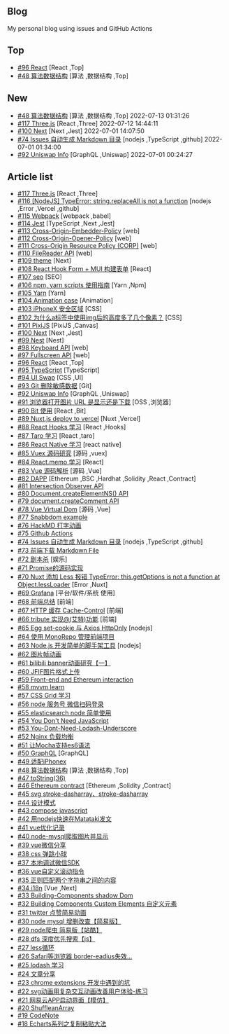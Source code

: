 ## Blog
My personal blog using issues and GitHub Actions

## Top
- [#96 React](https://github.com/xiaotiandada/blog/issues/96) [React ,Top]
- [#48 算法数据结构](https://github.com/xiaotiandada/blog/issues/48) [算法 ,数据结构 ,Top]

## New
- [#48 算法数据结构](https://github.com/xiaotiandada/blog/issues/48) [算法 ,数据结构 ,Top] 2022-07-13 01:31:26
- [#117 Three.js](https://github.com/xiaotiandada/blog/issues/117) [React ,Three] 2022-07-12 14:44:11
- [#100 Next](https://github.com/xiaotiandada/blog/issues/100) [Next ,Jest] 2022-07-01 14:07:50
- [#74 Issues 自动生成 Markdown 目录](https://github.com/xiaotiandada/blog/issues/74) [nodejs ,TypeScript ,github] 2022-07-01 01:34:00
- [#92 Uniswap Info](https://github.com/xiaotiandada/blog/issues/92) [GraphQL ,Uniswap] 2022-07-01 00:24:27

## Article list
- [#117 Three.js](https://github.com/xiaotiandada/blog/issues/117) [React ,Three]
- [#116 [NodeJS] TypeError: string.replaceAll is not a function](https://github.com/xiaotiandada/blog/issues/116) [nodejs ,Error ,Vercel ,github]
- [#115 Webpack](https://github.com/xiaotiandada/blog/issues/115) [webpack ,babel]
- [#114 Jest](https://github.com/xiaotiandada/blog/issues/114) [TypeScript ,Next ,Jest]
- [#113 Cross-Origin-Embedder-Policy](https://github.com/xiaotiandada/blog/issues/113) [web]
- [#112 Cross-Origin-Opener-Policy](https://github.com/xiaotiandada/blog/issues/112) [web]
- [#111 Cross-Origin Resource Policy (CORP)](https://github.com/xiaotiandada/blog/issues/111) [web]
- [#110 FileReader API](https://github.com/xiaotiandada/blog/issues/110) [web]
- [#109 theme](https://github.com/xiaotiandada/blog/issues/109) [Next]
- [#108 React Hook Form + MUI 构建表单](https://github.com/xiaotiandada/blog/issues/108) [React]
- [#107 seo](https://github.com/xiaotiandada/blog/issues/107) [SEO]
- [#106 npm, yarn scripts 使用指南](https://github.com/xiaotiandada/blog/issues/106) [Yarn ,Npm]
- [#105 Yarn](https://github.com/xiaotiandada/blog/issues/105) [Yarn]
- [#104 Animation case](https://github.com/xiaotiandada/blog/issues/104) [Animation]
- [#103 iPhoneX 安全区域](https://github.com/xiaotiandada/blog/issues/103) [CSS]
- [#102 为什么a标签中使用img后的高度多了几个像素？](https://github.com/xiaotiandada/blog/issues/102) [CSS]
- [#101 PixiJS](https://github.com/xiaotiandada/blog/issues/101) [PixiJS ,Canvas]
- [#100 Next](https://github.com/xiaotiandada/blog/issues/100) [Next ,Jest]
- [#99 Nest](https://github.com/xiaotiandada/blog/issues/99) [Nest]
- [#98 Keyboard API](https://github.com/xiaotiandada/blog/issues/98) [web]
- [#97 Fullscreen API](https://github.com/xiaotiandada/blog/issues/97) [web]
- [#96 React](https://github.com/xiaotiandada/blog/issues/96) [React ,Top]
- [#95 TypeScript](https://github.com/xiaotiandada/blog/issues/95) [TypeScript]
- [#94 UI Swap](https://github.com/xiaotiandada/blog/issues/94) [CSS ,UI]
- [#93 Git 删除敏感数据](https://github.com/xiaotiandada/blog/issues/93) [Git]
- [#92 Uniswap Info](https://github.com/xiaotiandada/blog/issues/92) [GraphQL ,Uniswap]
- [#91 浏览器打开图片 URL 是显示还是下载](https://github.com/xiaotiandada/blog/issues/91) [OSS ,浏览器]
- [#90 Bit 使用](https://github.com/xiaotiandada/blog/issues/90) [React ,Bit]
- [#89 Nuxt.js deploy to vercel](https://github.com/xiaotiandada/blog/issues/89) [Nuxt ,Vercel]
- [#88 React Hooks 学习](https://github.com/xiaotiandada/blog/issues/88) [React ,Hooks]
- [#87 Taro 学习](https://github.com/xiaotiandada/blog/issues/87) [React ,taro]
- [#86 React Native 学习](https://github.com/xiaotiandada/blog/issues/86) [react native]
- [#85 Vuex 源码研究](https://github.com/xiaotiandada/blog/issues/85) [源码 ,vuex]
- [#84 React.memo 学习](https://github.com/xiaotiandada/blog/issues/84) [React]
- [#83 Vue 源码解析](https://github.com/xiaotiandada/blog/issues/83) [源码 ,Vue]
- [#82 DAPP](https://github.com/xiaotiandada/blog/issues/82) [Ethereum ,BSC ,Hardhat ,Solidity ,React ,Contract]
- [#81 Intersection Observer API](https://github.com/xiaotiandada/blog/issues/81) 
- [#80 Document.createElementNS() API](https://github.com/xiaotiandada/blog/issues/80) 
- [#79 document.createComment API](https://github.com/xiaotiandada/blog/issues/79) 
- [#78 Vue Virtual Dom](https://github.com/xiaotiandada/blog/issues/78) [源码 ,Vue]
- [#77 Snabbdom example](https://github.com/xiaotiandada/blog/issues/77) 
- [#76 HackMD 打字动画](https://github.com/xiaotiandada/blog/issues/76) 
- [#75 Github Actions](https://github.com/xiaotiandada/blog/issues/75) 
- [#74 Issues 自动生成 Markdown 目录](https://github.com/xiaotiandada/blog/issues/74) [nodejs ,TypeScript ,github]
- [#73 前端下载 Markdown File](https://github.com/xiaotiandada/blog/issues/73) 
- [#72 剧本杀](https://github.com/xiaotiandada/blog/issues/72) [娱乐]
- [#71 Promise的源码实现](https://github.com/xiaotiandada/blog/issues/71) 
- [#70 Nuxt 添加 Less 报错 TypeError: this.getOptions is not a function at Object.lessLoader](https://github.com/xiaotiandada/blog/issues/70) [Error ,Nuxt]
- [#69 Grafana](https://github.com/xiaotiandada/blog/issues/69) [平台/软件/系统 使用]
- [#68 前端总结](https://github.com/xiaotiandada/blog/issues/68) [前端]
- [#67 HTTP 缓存  Cache-Control](https://github.com/xiaotiandada/blog/issues/67) [前端]
- [#66 tribute 实现@(艾特)功能](https://github.com/xiaotiandada/blog/issues/66) [前端]
- [#65 Egg set-cookie 与 Axios   HttpOnly](https://github.com/xiaotiandada/blog/issues/65) [nodejs]
- [#64 使用 MonoRepo 管理前端项目](https://github.com/xiaotiandada/blog/issues/64) 
- [#63 Node.js 开发简单的脚手架工具](https://github.com/xiaotiandada/blog/issues/63) [nodejs]
- [#62 图片帧动画](https://github.com/xiaotiandada/blog/issues/62) 
- [#61 bilibili banner动画研究【一】](https://github.com/xiaotiandada/blog/issues/61) 
- [#60 JFIF图片格式上传](https://github.com/xiaotiandada/blog/issues/60) 
- [#59 Front-end and Ethereum interaction](https://github.com/xiaotiandada/blog/issues/59) 
- [#58  mvvm learn](https://github.com/xiaotiandada/blog/issues/58) 
- [#57 CSS Grid 学习](https://github.com/xiaotiandada/blog/issues/57) 
- [#56 node 服务号 微信扫码登录](https://github.com/xiaotiandada/blog/issues/56) 
- [#55 elasticsearch node 简单使用](https://github.com/xiaotiandada/blog/issues/55) 
- [#54 You Don't Need JavaScript](https://github.com/xiaotiandada/blog/issues/54) 
- [#53  You-Dont-Need-Lodash-Underscore](https://github.com/xiaotiandada/blog/issues/53) 
- [#52 Nginx 负载均衡](https://github.com/xiaotiandada/blog/issues/52) 
- [#51 让Mocha支持es6语法](https://github.com/xiaotiandada/blog/issues/51) 
- [#50 GraphQL](https://github.com/xiaotiandada/blog/issues/50) [GraphQL]
- [#49 适配iPhonex](https://github.com/xiaotiandada/blog/issues/49) 
- [#48 算法数据结构](https://github.com/xiaotiandada/blog/issues/48) [算法 ,数据结构 ,Top]
- [#47 toString(36)](https://github.com/xiaotiandada/blog/issues/47) 
- [#46 Ethereum contract](https://github.com/xiaotiandada/blog/issues/46) [Ethereum ,Solidity ,Contract]
- [#45 svg stroke-dasharray、stroke-dasharray](https://github.com/xiaotiandada/blog/issues/45) 
- [#44 设计模式](https://github.com/xiaotiandada/blog/issues/44) 
- [#43 compose javascript](https://github.com/xiaotiandada/blog/issues/43) 
- [#42 用nodejs快速在Matataki发文](https://github.com/xiaotiandada/blog/issues/42) 
- [#41 vue优化记录](https://github.com/xiaotiandada/blog/issues/41) 
- [#40 node-mysql爬取图片并显示](https://github.com/xiaotiandada/blog/issues/40) 
- [#39 vue微信分享](https://github.com/xiaotiandada/blog/issues/39) 
- [#38 css 弹跳小球](https://github.com/xiaotiandada/blog/issues/38) 
- [#37 本地调试微信SDK](https://github.com/xiaotiandada/blog/issues/37) 
- [#36  vue自定义滚动指令](https://github.com/xiaotiandada/blog/issues/36) 
- [#35 正则匹配两个字符串之间的内容](https://github.com/xiaotiandada/blog/issues/35) 
- [#34 i18n](https://github.com/xiaotiandada/blog/issues/34) [Vue ,Next]
- [#33 Building-Components shadow Dom](https://github.com/xiaotiandada/blog/issues/33) 
- [#32 Building Components Custom Elements 自定义元素](https://github.com/xiaotiandada/blog/issues/32) 
- [#31 twitter 点赞简易动画](https://github.com/xiaotiandada/blog/issues/31) 
- [#30 node mysql 增删改查【简易版】](https://github.com/xiaotiandada/blog/issues/30) 
- [#29 node爬虫 简易版【站酷】](https://github.com/xiaotiandada/blog/issues/29) 
- [#28  dfs 深度优先搜索【js】](https://github.com/xiaotiandada/blog/issues/28) 
- [#27 less循环](https://github.com/xiaotiandada/blog/issues/27) 
- [#26 Safari等浏览器 border-eadius失效...](https://github.com/xiaotiandada/blog/issues/26) 
- [#25 lodash 学习](https://github.com/xiaotiandada/blog/issues/25) 
- [#24 文章分享](https://github.com/xiaotiandada/blog/issues/24) 
- [#23 chrome extensions 开发中遇到的坑](https://github.com/xiaotiandada/blog/issues/23) 
- [#22 svg动画用复杂交互动画改善用户体验-练习](https://github.com/xiaotiandada/blog/issues/22) 
- [#21 网易云APP启动界面【模仿】](https://github.com/xiaotiandada/blog/issues/21) 
- [#20 ShuffleanArray](https://github.com/xiaotiandada/blog/issues/20) 
- [#19 CodeNote](https://github.com/xiaotiandada/blog/issues/19) 
- [#18 Echarts系列之复制粘贴大法](https://github.com/xiaotiandada/blog/issues/18) 
